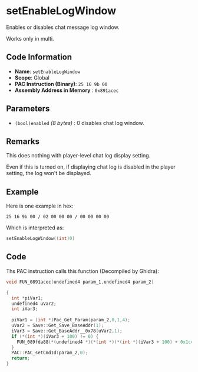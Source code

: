 # setEnableLogWindow

Enables or disables chat message log window.

Works only in multi.

## Code Information

- **Name**: `setEnableLogWindow`
- **Scope**: Global
- **PAC Instruction (Binary)**: `25 16 9b 00`
- **Assembly Address in Memory** : `0x891acec`

## Parameters

- `(bool)enabled` *(8 bytes)* : 0 disables chat log window.

## Remarks

This does nothing with player-level chat log display setting.

Even if this is turned on, if displaying chat log is disabled in the player setting, the log won't be displayed.

## Example

Here is one example in hex:

```25 16 9b 00 / 02 00 00 00 / 00 00 00 00```

Which is interpreted as:

```c
setEnableLogWindow((int)0)
```

## Code

Ths PAC instruction calls this function (Decompiled by Ghidra):

```c
void FUN_0891acec(undefined4 param_1,undefined4 param_2)

{
  int *piVar1;
  undefined4 uVar2;
  int iVar3;
  
  piVar1 = (int *)Pac_Get_Param(param_2,0,1,4);
  uVar2 = Save::Get_Save_BaseAddr(1);
  iVar3 = Save::Get_BaseAddr__0x78(uVar2,1);
  if (*(int *)(iVar3 + 100) != 0) {
    FUN_089fda88(*(undefined4 *)(*(int *)(*(int *)(iVar3 + 100) + 0x1cc) + 0x24),*piVar1 != 0);
  }
  PAC::PAC_setCmdId(param_2,0);
  return;
}
```

